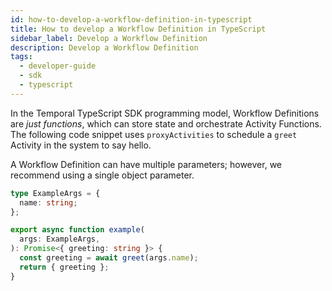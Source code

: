 ```yaml
---
id: how-to-develop-a-workflow-definition-in-typescript
title: How to develop a Workflow Definition in TypeScript
sidebar_label: Develop a Workflow Definition
description: Develop a Workflow Definition
tags:
  - developer-guide
  - sdk
  - typescript
---
```


In the Temporal TypeScript SDK programming model, Workflow Definitions are _just functions_, which can store state and orchestrate Activity Functions.
The following code snippet uses `proxyActivities` to schedule a `greet` Activity in the system to say hello.

A Workflow Definition can have multiple parameters; however, we recommend using a single object parameter.

```typescript
type ExampleArgs = {
  name: string;
};

export async function example(
  args: ExampleArgs,
): Promise<{ greeting: string }> {
  const greeting = await greet(args.name);
  return { greeting };
}
```
